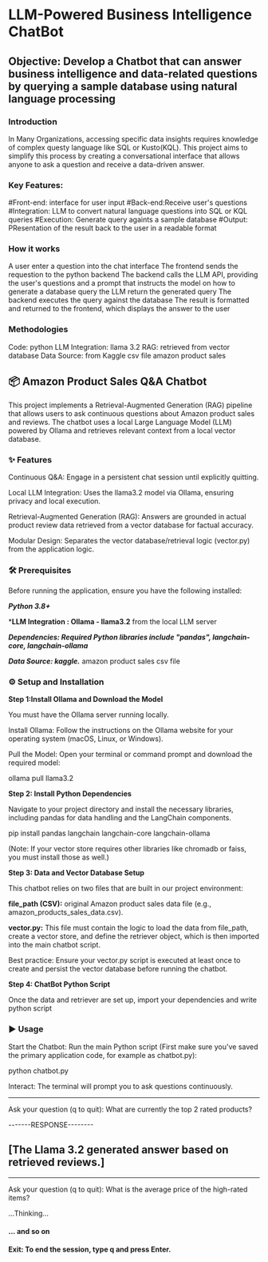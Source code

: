 # LLM-Powered Business Intelligence ChatBot

## Objective: Develop a Chatbot that can answer business intelligence and data-related questions by querying a sample database using natural language processing

### Introduction
In Many Organizations, accessing specific data insights requires knowledge of complex questy language like SQL or Kusto(KQL). This project aims to simplify this process by creating a conversational interface that allows anyone to ask a question and receive a data-driven answer.

### Key Features: 
  #Front-end: interface for user input
  #Back-end:Receive user's questions
  #Integration: LLM to convert natural language questions into SQL or KQL queries
  #Execution: Generate query againts a sample database
  #Output: PResentation of the result back to the user in a readable format

### How it works
A user enter a question into the chat interface
The frontend sends the requestion to the python backend
The backend calls the LLM API, providing the user's questions and a prompt that instructs the model on how to generate a database query
the LLM return the generated query
The backend executes the query against the database
The result is formatted and returned to the frontend, which displays the answer to the user

### Methodologies
Code: python
LLM Integration: llama 3.2
RAG: retrieved from vector database 
Data Source: from Kaggle csv file amazon product sales
  
  

## 📦 Amazon Product Sales Q&A Chatbot
This project implements a Retrieval-Augmented Generation (RAG) pipeline that allows users to ask continuous questions about Amazon product sales and reviews. The chatbot uses a local Large Language Model (LLM) powered by Ollama and retrieves relevant context from a local vector database.

### ✨ Features
Continuous Q&A: Engage in a persistent chat session until explicitly quitting.

Local LLM Integration: Uses the llama3.2 model via Ollama, ensuring privacy and local execution.

Retrieval-Augmented Generation (RAG): Answers are grounded in actual product review data retrieved from a vector database for factual accuracy.

Modular Design: Separates the vector database/retrieval logic (vector.py) from the application logic.

### 🛠️ Prerequisites

Before running the application, ensure you have the following installed:

***Python 3.8+***

***LLM Integration : Ollama - llama3.2** from the local LLM server

***Dependencies: Required Python libraries include "pandas", langchain-core, langchain-ollama***

***Data Source: kaggle.*** amazon product sales csv file


### ⚙️ Setup and Installation

**Step 1:Install Ollama and Download the Model**

You must have the Ollama server running locally.

Install Ollama: Follow the instructions on the Ollama website for your operating system (macOS, Linux, or Windows).

Pull the Model: Open your terminal or command prompt and download the required model:

ollama pull llama3.2

**Step 2: Install Python Dependencies**

Navigate to your project directory and install the necessary libraries, including pandas for data handling and the LangChain components.

pip install pandas langchain langchain-core langchain-ollama

(Note: If your vector store requires other libraries like chromadb or faiss, you must install those as well.)

**Step 3: Data and Vector Database Setup**

This chatbot relies on two files that are built in our project environment:

**file_path (CSV):** original Amazon product sales data file (e.g., amazon_products_sales_data.csv).

**vector.py:** This file must contain the logic to load the data from file_path, create a vector store, and define the retriever object, which is then imported into the main chatbot script.

Best practice: Ensure your vector.py script is executed at least once to create and persist the vector database before running the chatbot.

**Step 4: ChatBot Python Script**

Once the data and retriever are set up, import your dependencies and write python script 

### ▶️ Usage
Start the Chatbot: Run the main Python script (First make sure you've saved the primary application code, for example as chatbot.py):

python chatbot.py

Interact: The terminal will prompt you to ask questions continuously.

-----------------------------------------
Ask your question (q to quit): What are currently the top 2 rated products?


-------RESPONSE--------

[The Llama 3.2 generated answer based on retrieved reviews.]
--------------------

-----------------------------------------
Ask your question (q to quit): What is the average price of the high-rated items?

...Thinking...
#### ... and so on

**Exit: To end the session, type q and press Enter.**
